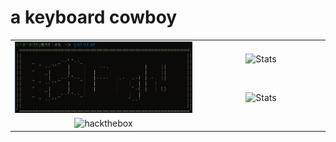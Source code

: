 <h1>a keyboard cowboy</h1>
<table border="0" align="center">
	<tr>
	<td align="center" width="607" rowspan="3" border="0">
		<img src="https://github.com/xFaraday/xFaraday/raw/main/capture.png" alt="Illustration" width="607" />
	</td>
	<td align="center" width="440" border="0">
		<img src="https://github-readme-stats.vercel.app/api?username=xFaraday&show_icons=true&hide_border=true&bg_color=161b22&icon_color=79c0ff&text_color=c9d1d9&title_color=79c0ff" alt="Stats" width="440" />
	</tr>
	<tr>
	</tr>
	<tr>
	<td align="center" width="440" border="0">
		<img src="https://github-readme-stats.vercel.app/api/top-langs/?username=xFaraday&show_icons=true&hide_border=true&bg_color=161b22&icon_color=79c0ff&text_color=c9d1d9&title_color=79c0ff&layout=compact&card_width=440&langs_count=6" alt="Stats" width="440" />
	</td>
	</tr>
	<tr>
	<td align="center" width="440" border="0">
		<img src="https://www.hackthebox.eu/badge/image/61706" alt="hackthebox" width="240" />
	</td>
	</tr>
</table>
